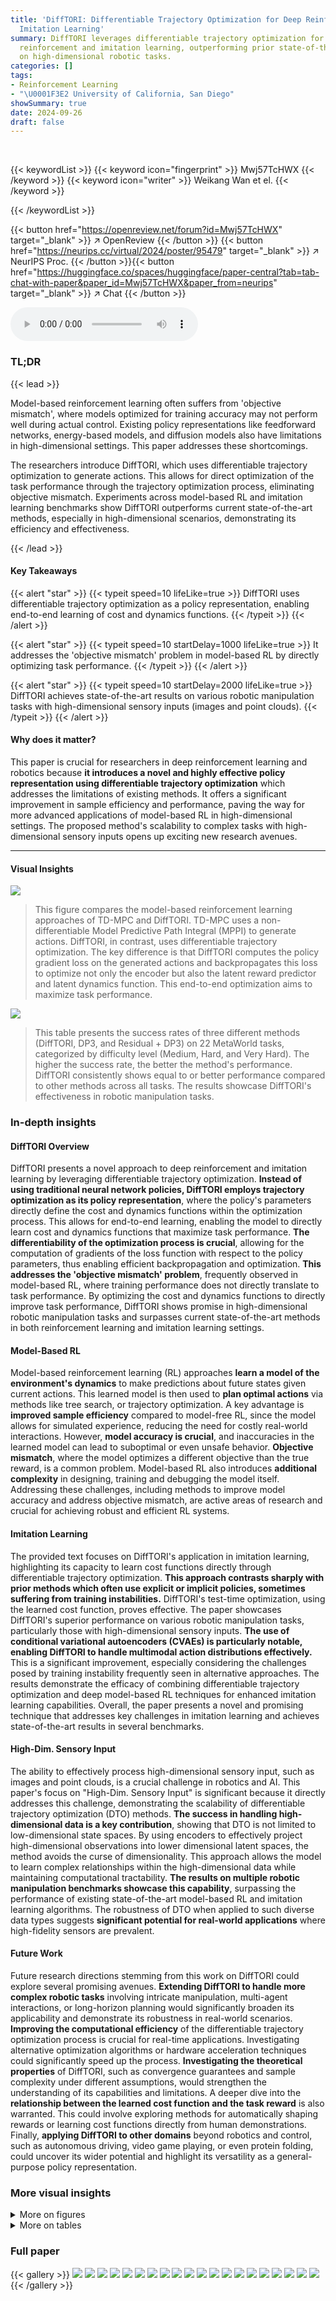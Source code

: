 ```yaml
---
title: 'DiffTORI: Differentiable Trajectory Optimization for Deep Reinforcement and
  Imitation Learning'
summary: DiffTORI leverages differentiable trajectory optimization for superior deep
  reinforcement and imitation learning, outperforming prior state-of-the-art methods
  on high-dimensional robotic tasks.
categories: []
tags:
- Reinforcement Learning
- "\U0001F3E2 University of California, San Diego"
showSummary: true
date: 2024-09-26
draft: false
---
```


<br>

{{< keywordList >}}
{{< keyword icon="fingerprint" >}} Mwj57TcHWX {{< /keyword >}}
{{< keyword icon="writer" >}} Weikang Wan et el. {{< /keyword >}}
 
{{< /keywordList >}}

{{< button href="https://openreview.net/forum?id=Mwj57TcHWX" target="_blank" >}}
↗ OpenReview
{{< /button >}}
{{< button href="https://neurips.cc/virtual/2024/poster/95479" target="_blank" >}}
↗ NeurIPS Proc.
{{< /button >}}{{< button href="https://huggingface.co/spaces/huggingface/paper-central?tab=tab-chat-with-paper&paper_id=Mwj57TcHWX&paper_from=neurips" target="_blank" >}}
↗ Chat
{{< /button >}}



<audio controls>
    <source src="https://ai-paper-reviewer.com/Mwj57TcHWX/podcast.wav" type="audio/wav">
    Your browser does not support the audio element.
</audio>


### TL;DR


{{< lead >}}

Model-based reinforcement learning often suffers from 'objective mismatch', where models optimized for training accuracy may not perform well during actual control.  Existing policy representations like feedforward networks, energy-based models, and diffusion models also have limitations in high-dimensional settings.  This paper addresses these shortcomings.



The researchers introduce DiffTORI, which uses differentiable trajectory optimization to generate actions. This allows for direct optimization of the task performance through the trajectory optimization process, eliminating objective mismatch.  Experiments across model-based RL and imitation learning benchmarks show DiffTORI outperforms current state-of-the-art methods, especially in high-dimensional scenarios, demonstrating its efficiency and effectiveness.

{{< /lead >}}


#### Key Takeaways

{{< alert "star" >}}
{{< typeit speed=10 lifeLike=true >}} DiffTORI uses differentiable trajectory optimization as a policy representation, enabling end-to-end learning of cost and dynamics functions. {{< /typeit >}}
{{< /alert >}}

{{< alert "star" >}}
{{< typeit speed=10 startDelay=1000 lifeLike=true >}} It addresses the 'objective mismatch' problem in model-based RL by directly optimizing task performance. {{< /typeit >}}
{{< /alert >}}

{{< alert "star" >}}
{{< typeit speed=10 startDelay=2000 lifeLike=true >}} DiffTORI achieves state-of-the-art results on various robotic manipulation tasks with high-dimensional sensory inputs (images and point clouds). {{< /typeit >}}
{{< /alert >}}

#### Why does it matter?
This paper is crucial for researchers in deep reinforcement learning and robotics because **it introduces a novel and highly effective policy representation using differentiable trajectory optimization** which addresses the limitations of existing methods.  It offers a significant improvement in sample efficiency and performance, paving the way for more advanced applications of model-based RL in high-dimensional settings.  The proposed method's scalability to complex tasks with high-dimensional sensory inputs opens up exciting new research avenues.

------
#### Visual Insights



![](https://ai-paper-reviewer.com/Mwj57TcHWX/figures_3_1.jpg)

> This figure compares the model-based reinforcement learning approaches of TD-MPC and DiffTORI.  TD-MPC uses a non-differentiable Model Predictive Path Integral (MPPI) to generate actions.  DiffTORI, in contrast, uses differentiable trajectory optimization.  The key difference is that DiffTORI computes the policy gradient loss on the generated actions and backpropagates this loss to optimize not only the encoder but also the latent reward predictor and latent dynamics function.  This end-to-end optimization aims to maximize task performance.





![](https://ai-paper-reviewer.com/Mwj57TcHWX/tables_7_1.jpg)

> This table presents the success rates of three different methods (DiffTORI, DP3, and Residual + DP3) on 22 MetaWorld tasks, categorized by difficulty level (Medium, Hard, and Very Hard).  The higher the success rate, the better the method's performance. DiffTORI consistently shows equal to or better performance compared to other methods across all tasks. The results showcase DiffTORI's effectiveness in robotic manipulation tasks.





### In-depth insights


#### DiffTORI Overview
DiffTORI presents a novel approach to deep reinforcement and imitation learning by leveraging differentiable trajectory optimization.  **Instead of using traditional neural network policies, DiffTORI employs trajectory optimization as its policy representation**, where the policy's parameters directly define the cost and dynamics functions within the optimization process. This allows for end-to-end learning, enabling the model to directly learn cost and dynamics functions that maximize task performance.  **The differentiability of the optimization process is crucial**, allowing for the computation of gradients of the loss function with respect to the policy parameters, thus enabling efficient backpropagation and optimization.  **This addresses the 'objective mismatch' problem**, frequently observed in model-based RL, where training performance does not directly translate to task performance.  By optimizing the cost and dynamics functions to directly improve task performance, DiffTORI shows promise in high-dimensional robotic manipulation tasks and surpasses current state-of-the-art methods in both reinforcement learning and imitation learning settings.

#### Model-Based RL
Model-based reinforcement learning (RL) approaches **learn a model of the environment's dynamics** to make predictions about future states given current actions. This learned model is then used to **plan optimal actions** via methods like tree search, or trajectory optimization.  A key advantage is **improved sample efficiency** compared to model-free RL, since the model allows for simulated experience, reducing the need for costly real-world interactions.  However, **model accuracy is crucial**, and inaccuracies in the learned model can lead to suboptimal or even unsafe behavior.  **Objective mismatch**, where the model optimizes a different objective than the true reward, is a common problem.  Model-based RL also introduces **additional complexity** in designing, training and debugging the model itself.  Addressing these challenges, including methods to improve model accuracy and address objective mismatch, are active areas of research and crucial for achieving robust and efficient RL systems.

#### Imitation Learning
The provided text focuses on DiffTORI's application in imitation learning, highlighting its capacity to learn cost functions directly through differentiable trajectory optimization.  **This approach contrasts sharply with prior methods which often use explicit or implicit policies, sometimes suffering from training instabilities.** DiffTORI's test-time optimization, using the learned cost function, proves effective. The paper showcases DiffTORI's superior performance on various robotic manipulation tasks, particularly those with high-dimensional sensory inputs. **The use of conditional variational autoencoders (CVAEs) is particularly notable, enabling DiffTORI to handle multimodal action distributions effectively.**  This is a significant improvement, especially considering the challenges posed by training instability frequently seen in alternative approaches. The results demonstrate the efficacy of combining differentiable trajectory optimization and deep model-based RL techniques for enhanced imitation learning capabilities.  Overall, the paper presents a novel and promising technique that addresses key challenges in imitation learning and achieves state-of-the-art results in several benchmarks.

#### High-Dim. Sensory Input
The ability to effectively process high-dimensional sensory input, such as images and point clouds, is a crucial challenge in robotics and AI.  This paper's focus on "High-Dim. Sensory Input" is significant because it directly addresses this challenge, demonstrating the scalability of differentiable trajectory optimization (DTO) methods.  **The success in handling high-dimensional data is a key contribution**, showing that DTO is not limited to low-dimensional state spaces. By using encoders to effectively project high-dimensional observations into lower dimensional latent spaces, the method avoids the curse of dimensionality.  This approach allows the model to learn complex relationships within the high-dimensional data while maintaining computational tractability.  **The results on multiple robotic manipulation benchmarks showcase this capability**, surpassing the performance of existing state-of-the-art model-based RL and imitation learning algorithms. The robustness of DTO when applied to such diverse data types suggests **significant potential for real-world applications** where high-fidelity sensors are prevalent.

#### Future Work
Future research directions stemming from this work on DiffTORI could explore several promising avenues. **Extending DiffTORI to handle more complex robotic tasks** involving intricate manipulation, multi-agent interactions, or long-horizon planning would significantly broaden its applicability and demonstrate its robustness in real-world scenarios.  **Improving the computational efficiency** of the differentiable trajectory optimization process is crucial for real-time applications.  Investigating alternative optimization algorithms or hardware acceleration techniques could significantly speed up the process.  **Investigating the theoretical properties** of DiffTORI, such as convergence guarantees and sample complexity under different assumptions, would strengthen the understanding of its capabilities and limitations.  A deeper dive into the **relationship between the learned cost function and the task reward** is also warranted. This could involve exploring methods for automatically shaping rewards or learning cost functions directly from human demonstrations.  Finally, **applying DiffTORI to other domains** beyond robotics and control, such as autonomous driving, video game playing, or even protein folding, could uncover its wider potential and highlight its versatility as a general-purpose policy representation.


### More visual insights

<details>
<summary>More on figures
</summary>


![](https://ai-paper-reviewer.com/Mwj57TcHWX/figures_5_1.jpg)

> This figure compares different policy architectures for deep imitation learning.  Explicit policies directly map observations to actions using a feedforward network. Implicit policies, like EBMs, learn an energy function; actions are obtained by minimizing this function at test time. Diffusion policies generate actions by iteratively refining noise through a diffusion process.  DiffTORI differs by learning a cost function through differentiable trajectory optimization.  Actions are generated at test time by optimizing this learned cost function, offering a different training process with reported stability advantages.


![](https://ai-paper-reviewer.com/Mwj57TcHWX/figures_6_1.jpg)

> This figure shows the learning curves of different reinforcement learning algorithms across 15 tasks from the DeepMind Control Suite.  The algorithms compared are SAC, DrQ-v2, TD-MPC, and DiffTORI.  The y-axis represents the average reward achieved, and the x-axis shows the number of environment steps.  The shaded areas around the lines indicate 95% confidence intervals.  The figure demonstrates that DiffTORI significantly outperforms the other algorithms across most tasks.


![](https://ai-paper-reviewer.com/Mwj57TcHWX/figures_9_1.jpg)

> This figure demonstrates the ability of DiffTORI, when using a Conditional Variational Autoencoder (CVAE), to learn multimodal objective functions and generate corresponding multimodal actions.  The left subplot shows how, starting from the same initial action, DiffTORI produces two different actions (a1 and a2) depending on the sampled latent vector from the CVAE.  The middle and right subplots illustrate the distinct objective function landscapes associated with these different latent samples, highlighting how the optimization process leads to different optimal actions. This showcases DiffTORI's capacity to handle complex scenarios with multiple possible solutions, reflecting a key advantage over methods that only learn unimodal policies.


![](https://ai-paper-reviewer.com/Mwj57TcHWX/figures_13_1.jpg)

> This figure compares the performance of DiffTORI with four other state-of-the-art reinforcement learning algorithms across 15 tasks from the DeepMind Control Suite.  Each subplot shows the average reward over time for a specific task.  The shaded area represents the 95% confidence interval, illustrating the variability in performance across multiple runs.  The figure demonstrates that DiffTORI outperforms all other algorithms in most of the tasks, achieving the best overall average performance.


![](https://ai-paper-reviewer.com/Mwj57TcHWX/figures_14_1.jpg)

> This ablation study analyzes the impact of removing individual loss terms from the DiffTORI objective function on four DeepMind Control Suite tasks.  The results demonstrate the importance of all three loss components (reward prediction, action initialization, and dynamics prediction) for achieving strong performance. Removing any one of these terms significantly degrades performance, indicating the critical role each term plays in the overall effectiveness of the algorithm.


![](https://ai-paper-reviewer.com/Mwj57TcHWX/figures_15_1.jpg)

> This figure compares the performance of DiffTORI against four other state-of-the-art reinforcement learning algorithms across fifteen tasks from the DeepMind Control Suite.  The y-axis represents the average reward achieved, and the x-axis shows the number of environment steps.  Shaded areas represent the 95% confidence interval, indicating the variability in performance across multiple trials.  The results show that DiffTORI consistently outperforms the other algorithms, demonstrating its superior performance in model-based reinforcement learning.


![](https://ai-paper-reviewer.com/Mwj57TcHWX/figures_21_1.jpg)

> This figure visualizes keyframes from several imitation learning tasks within the RoboMimic and ManiSkill datasets.  It shows a sequence of images for each task, illustrating the robot's actions and the changes in the environment's state as the task progresses.  The figure provides a visual representation of the complexity and diversity of the tasks used to evaluate the DiffTORI method for imitation learning.


![](https://ai-paper-reviewer.com/Mwj57TcHWX/figures_22_1.jpg)

> This figure visualizes the keyframes of 22 robotic manipulation tasks from the MetaWorld benchmark used for imitation learning evaluation. Each task shows a sequence of images depicting the robot's interaction with the objects, showcasing the complexity and diversity of the tasks.


</details>




<details>
<summary>More on tables
</summary>


![](https://ai-paper-reviewer.com/Mwj57TcHWX/tables_7_2.jpg)
> This table compares the failure rates of different imitation learning methods on four Robomimic tasks: Square, Transport, ToolHang, and Push-T.  The failure rate is the percentage of trials where the robot fails to complete the task successfully.  The table shows that DiffTORI consistently outperforms other methods, achieving the lowest failure rates across all tasks when using a diffusion policy as the base policy.  Different variants of DiffTORI and other baselines (including IBC, BC-RNN, and residual methods with various base policies) are compared.  The results highlight DiffTORI's superior performance in robustly completing the tasks.

![](https://ai-paper-reviewer.com/Mwj57TcHWX/tables_8_1.jpg)
> This table presents the success rates achieved by different methods on various ManiSkill tasks.  The methods compared include a baseline Behavior Cloning (BC) approach, BC with residual learning, and DiffTORI combined with BC.  DiffTORI consistently outperforms the other methods across all tasks, highlighting its effectiveness in improving the success rates of a baseline policy.

![](https://ai-paper-reviewer.com/Mwj57TcHWX/tables_15_1.jpg)
> This table presents the failure rates of different imitation learning methods on the Robomimic benchmark.  The methods compared include IBC, BC-RNN, Residual + BC-RNN, DiffTORI + BC-RNN, IBC + Diffusion, Residual + Diffusion, DiffTORI + Diffusion, DiffTORI + zero init., and DiffTORI + random init.  The results show that DiffTORI consistently achieves the lowest failure rates across all tasks when using the Diffusion policy as the base policy.  The table also shows that initializing the DiffTORI model with zero or random actions significantly increases its failure rate.

![](https://ai-paper-reviewer.com/Mwj57TcHWX/tables_16_1.jpg)
> This table presents the success rates achieved by different methods on various tasks within the ManiSkill benchmark.  The methods compared include a baseline Behavior Cloning (BC) method, a BC approach with residual learning, and the proposed DiffTORI method with and without different initialization strategies for its action. DiffTORI consistently demonstrates superior performance.

![](https://ai-paper-reviewer.com/Mwj57TcHWX/tables_16_2.jpg)
> This table compares the failure rates of DiffTORI and Diffusion Policy when using positional controllers on three Robomimic tasks (Square, Transport, and ToolHang).  It shows the failure rates for both policies using proficient human demonstrations (ph) and mixed human demonstrations (mh). The lower the failure rate, the better the performance.  This table helps demonstrate DiffTORI's improved performance compared to the base Diffusion Policy, even when using the same positional controller.

![](https://ai-paper-reviewer.com/Mwj57TcHWX/tables_16_3.jpg)
> This table presents the failure rates of different imitation learning methods on the Robomimic benchmark.  The methods compared include IBC, BC-RNN, Residual + BC-RNN, Diffusion Policy, IBC + Diffusion, Residual + Diffusion, and two variants of DiffTORI (DiffTORI + BC-RNN and DiffTORI + Diffusion).  The results demonstrate that DiffTORI consistently achieves the lowest failure rates across all tasks when using the diffusion policy as the base policy. This highlights DiffTORI's effectiveness in improving upon baseline policies for imitation learning.

![](https://ai-paper-reviewer.com/Mwj57TcHWX/tables_17_1.jpg)
> This table compares the performance of different algorithms on a pendulum swing-up task, a common benchmark in reinforcement learning.  The task is tested in two conditions: with and without damping. The table shows the cost achieved by each method, with lower cost indicating better performance.  The results demonstrate that the proposed method, DiffTORI, shows a performance improvement in the more challenging scenario with damping.

![](https://ai-paper-reviewer.com/Mwj57TcHWX/tables_19_1.jpg)
> This table lists the hyperparameters used in the DiffTORI model for both model-based reinforcement learning and imitation learning experiments.  For model-based RL, many parameters are shared with or similar to those used in the TD-MPC baseline.  Imitation learning uses a different set of hyperparameters adjusted for that task.  The table specifies the value for each hyperparameter, with some values indicating a range or schedule of changes during training.

![](https://ai-paper-reviewer.com/Mwj57TcHWX/tables_20_1.jpg)
> This table presents the success rates of three different methods (DiffTORI, DP3, and Residual + DP3) on 22 tasks from the MetaWorld benchmark.  The success rate represents the percentage of successful task completions.  The table shows that DiffTORI consistently outperforms or matches the performance of the other two methods across all 22 tasks, highlighting its effectiveness in robotic manipulation tasks.

</details>




### Full paper

{{< gallery >}}
<img src="https://ai-paper-reviewer.com/Mwj57TcHWX/1.png" class="grid-w50 md:grid-w33 xl:grid-w25" />
<img src="https://ai-paper-reviewer.com/Mwj57TcHWX/2.png" class="grid-w50 md:grid-w33 xl:grid-w25" />
<img src="https://ai-paper-reviewer.com/Mwj57TcHWX/3.png" class="grid-w50 md:grid-w33 xl:grid-w25" />
<img src="https://ai-paper-reviewer.com/Mwj57TcHWX/4.png" class="grid-w50 md:grid-w33 xl:grid-w25" />
<img src="https://ai-paper-reviewer.com/Mwj57TcHWX/5.png" class="grid-w50 md:grid-w33 xl:grid-w25" />
<img src="https://ai-paper-reviewer.com/Mwj57TcHWX/6.png" class="grid-w50 md:grid-w33 xl:grid-w25" />
<img src="https://ai-paper-reviewer.com/Mwj57TcHWX/7.png" class="grid-w50 md:grid-w33 xl:grid-w25" />
<img src="https://ai-paper-reviewer.com/Mwj57TcHWX/8.png" class="grid-w50 md:grid-w33 xl:grid-w25" />
<img src="https://ai-paper-reviewer.com/Mwj57TcHWX/9.png" class="grid-w50 md:grid-w33 xl:grid-w25" />
<img src="https://ai-paper-reviewer.com/Mwj57TcHWX/10.png" class="grid-w50 md:grid-w33 xl:grid-w25" />
<img src="https://ai-paper-reviewer.com/Mwj57TcHWX/11.png" class="grid-w50 md:grid-w33 xl:grid-w25" />
<img src="https://ai-paper-reviewer.com/Mwj57TcHWX/12.png" class="grid-w50 md:grid-w33 xl:grid-w25" />
<img src="https://ai-paper-reviewer.com/Mwj57TcHWX/13.png" class="grid-w50 md:grid-w33 xl:grid-w25" />
<img src="https://ai-paper-reviewer.com/Mwj57TcHWX/14.png" class="grid-w50 md:grid-w33 xl:grid-w25" />
<img src="https://ai-paper-reviewer.com/Mwj57TcHWX/15.png" class="grid-w50 md:grid-w33 xl:grid-w25" />
<img src="https://ai-paper-reviewer.com/Mwj57TcHWX/16.png" class="grid-w50 md:grid-w33 xl:grid-w25" />
<img src="https://ai-paper-reviewer.com/Mwj57TcHWX/17.png" class="grid-w50 md:grid-w33 xl:grid-w25" />
<img src="https://ai-paper-reviewer.com/Mwj57TcHWX/18.png" class="grid-w50 md:grid-w33 xl:grid-w25" />
<img src="https://ai-paper-reviewer.com/Mwj57TcHWX/19.png" class="grid-w50 md:grid-w33 xl:grid-w25" />
<img src="https://ai-paper-reviewer.com/Mwj57TcHWX/20.png" class="grid-w50 md:grid-w33 xl:grid-w25" />
{{< /gallery >}}